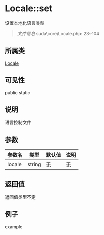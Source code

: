# Locale::set
设置本地化语言类型
> *文件信息* suda\core\Locale.php: 23~104
## 所属类 

[Locale](../Locale.md)

## 可见性

  public  static
## 说明

语言控制文件

## 参数

| 参数名 | 类型 | 默认值 | 说明 |
|--------|-----|-------|-------|
| locale |  string | 无 | 无 |

## 返回值
返回值类型不定

## 例子

example